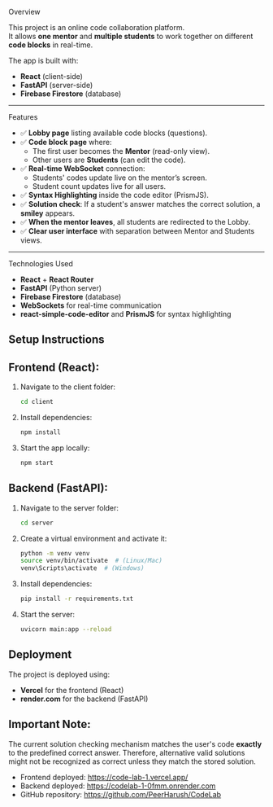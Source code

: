 Overview

This project is an online code collaboration platform.  
It allows **one mentor** and **multiple students** to work together on different **code blocks** in real-time.

The app is built with:
- **React** (client-side)
- **FastAPI** (server-side)
- **Firebase Firestore** (database)

---

Features
- ✅ **Lobby page** listing available code blocks (questions).
- ✅ **Code block page** where:
  - The first user becomes the **Mentor** (read-only view).
  - Other users are **Students** (can edit the code).
- ✅ **Real-time WebSocket** connection:
  - Students' codes update live on the mentor’s screen.
  - Student count updates live for all users.
- ✅ **Syntax Highlighting** inside the code editor (PrismJS).
- ✅ **Solution check**: If a student's answer matches the correct solution, a **smiley** appears.
- ✅ **When the mentor leaves**, all students are redirected to the Lobby.
- ✅ **Clear user interface** with separation between Mentor and Students views.

---

Technologies Used
- **React** + **React Router**
- **FastAPI** (Python server)
- **Firebase Firestore** (database)
- **WebSockets** for real-time communication
- **react-simple-code-editor** and **PrismJS** for syntax highlighting


## Setup Instructions

## Frontend (React):
1. Navigate to the client folder:
   ```bash
   cd client
   ```
2. Install dependencies:
   ```bash
   npm install
   ```
3. Start the app locally:
   ```bash
   npm start
   ```

## Backend (FastAPI):
1. Navigate to the server folder:
   ```bash
   cd server
   ```
2. Create a virtual environment and activate it:
   ```bash
   python -m venv venv
   source venv/bin/activate  # (Linux/Mac)
   venv\Scripts\activate  # (Windows)
   ```
3. Install dependencies:
   ```bash
   pip install -r requirements.txt
   ```
4. Start the server:
   ```bash
   uvicorn main:app --reload
   ```


## Deployment
The project is deployed using:
- **Vercel** for the frontend (React)
- **render.com** for the backend (FastAPI)

## Important Note:
The current solution checking mechanism matches the user's code **exactly** to the predefined correct answer.
Therefore, alternative valid solutions might not be recognized as correct unless they match the stored solution.



- Frontend deployed: https://code-lab-1.vercel.app/
- Backend deployed: https://codelab-1-0fmm.onrender.com
- GitHub repository: https://github.com/PeerHarush/CodeLab
